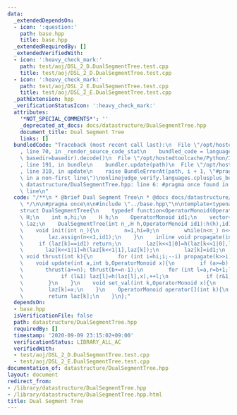 ```yaml
---
data:
  _extendedDependsOn:
  - icon: ':question:'
    path: base.hpp
    title: base.hpp
  _extendedRequiredBy: []
  _extendedVerifiedWith:
  - icon: ':heavy_check_mark:'
    path: test/aoj/DSL_2_D.DualSegmentTree.test.cpp
    title: test/aoj/DSL_2_D.DualSegmentTree.test.cpp
  - icon: ':heavy_check_mark:'
    path: test/aoj/DSL_2_E.DualSegmentTree.test.cpp
    title: test/aoj/DSL_2_E.DualSegmentTree.test.cpp
  _pathExtension: hpp
  _verificationStatusIcon: ':heavy_check_mark:'
  attributes:
    '*NOT_SPECIAL_COMMENTS*': ''
    _deprecated_at_docs: docs/datastructure/DualSegmentTree.hpp
    document_title: Dual Segment Tree
    links: []
  bundledCode: "Traceback (most recent call last):\n  File \"/opt/hostedtoolcache/Python/3.8.5/x64/lib/python3.8/site-packages/onlinejudge_verify/documentation/build.py\"\
    , line 70, in _render_source_code_stat\n    bundled_code = language.bundle(stat.path,\
    \ basedir=basedir).decode()\n  File \"/opt/hostedtoolcache/Python/3.8.5/x64/lib/python3.8/site-packages/onlinejudge_verify/languages/cplusplus.py\"\
    , line 191, in bundle\n    bundler.update(path)\n  File \"/opt/hostedtoolcache/Python/3.8.5/x64/lib/python3.8/site-packages/onlinejudge_verify/languages/cplusplus_bundle.py\"\
    , line 310, in update\n    raise BundleErrorAt(path, i + 1, \"#pragma once found\
    \ in a non-first line\")\nonlinejudge_verify.languages.cplusplus_bundle.BundleErrorAt:\
    \ datastructure/DualSegmentTree.hpp: line 6: #pragma once found in a non-first\
    \ line\n"
  code: "/**\n * @brief Dual Segment Tree\n * @docs docs/datastructure/DualSegmentTree.hpp\n\
    \ */\n\n#pragma once\n\n#include \"../base.hpp\"\n\ntemplate<typename OperatorMonoid>\n\
    struct DualSegmentTree{\n    typedef function<OperatorMonoid(OperatorMonoid,OperatorMonoid)>\
    \ H;\n    int n,hi;\n    H h;\n    OperatorMonoid id1;\n    vector<OperatorMonoid>\
    \ laz;\n    DualSegmentTree(int n_,H h,OperatorMonoid id1):h(h),id1(id1){init(n_);}\n\
    \    void init(int n_){\n        n=1,hi=0;\n        while(n<n_) n<<=1,++hi;\n\
    \        laz.assign(n<<1,id1);\n    }\n    inline void propagate(int k){\n   \
    \     if (laz[k]==id1) return;\n        laz[k<<1|0]=h(laz[k<<1|0],laz[k]);\n \
    \       laz[k<<1|1]=h(laz[k<<1|1],laz[k]);\n        laz[k]=id1;\n    }\n    inline\
    \ void thrust(int k){\n        for (int i=hi;i;--i) propagate(k>>i);\n    }\n\
    \    void update(int a,int b,OperatorMonoid x){\n        if (a>=b) return;\n \
    \       thrust(a+=n); thrust(b+=n-1);\n        for (int l=a,r=b+1;l<r;l>>=1,r>>=1){\n\
    \            if (l&1) laz[l]=h(laz[l],x),++l;\n            if (r&1) --r,laz[r]=h(laz[r],x);\n\
    \        }\n    }\n    void set_val(int k,OperatorMonoid x){\n        thrust(k+=n);\n\
    \        laz[k]=x;\n    }\n    OperatorMonoid operator[](int k){\n        thrust(k+=n);\n\
    \        return laz[k];\n    }\n};"
  dependsOn:
  - base.hpp
  isVerificationFile: false
  path: datastructure/DualSegmentTree.hpp
  requiredBy: []
  timestamp: '2020-09-09 23:15:02+09:00'
  verificationStatus: LIBRARY_ALL_AC
  verifiedWith:
  - test/aoj/DSL_2_D.DualSegmentTree.test.cpp
  - test/aoj/DSL_2_E.DualSegmentTree.test.cpp
documentation_of: datastructure/DualSegmentTree.hpp
layout: document
redirect_from:
- /library/datastructure/DualSegmentTree.hpp
- /library/datastructure/DualSegmentTree.hpp.html
title: Dual Segment Tree
---
```

